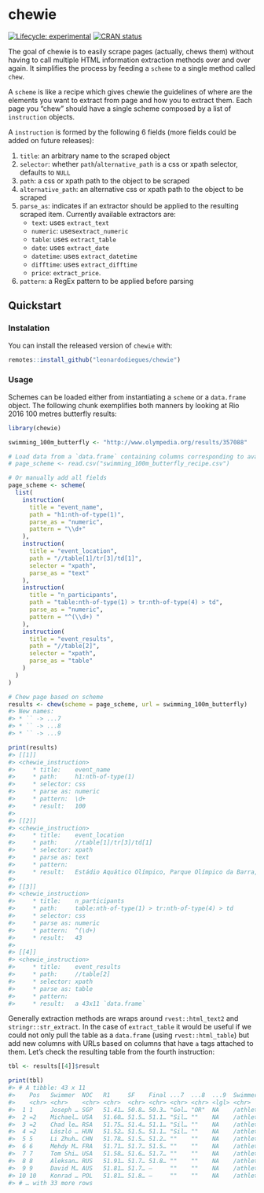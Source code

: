 
<!-- README.md is generated from README.Rmd. Please edit that file -->

# chewie

<!-- badges: start -->

[![Lifecycle:
experimental](https://img.shields.io/badge/lifecycle-experimental-orange.svg)](https://www.tidyverse.org/lifecycle/#experimental)
[![CRAN
status](https://www.r-pkg.org/badges/version/chewie)](https://CRAN.R-project.org/package=chewie)
<!-- badges: end -->

The goal of chewie is to easily scrape pages (actually, chews them)
without having to call multiple HTML information extraction methods over
and over again. It simplifies the process by feeding a `scheme` to a
single method called `chew`.

A `scheme` is like a recipe which gives chewie the guidelines of where
are the elements you want to extract from page and how you to extract
them. Each page you “chew” should have a single scheme composed by a
list of `instruction` objects.

A `instruction` is formed by the following 6 fields (more fields could
be added on future releases):

1.  `title`: an arbitrary name to the scraped object
2.  `selector`: whether `path`/`alternative_path` is a css or xpath
    selector, defaults to `NULL`
3.  `path`: a css or xpath path to the object to be scraped
4.  `alternative_path`: an alternative css or xpath path to the object
    to be scraped
5.  `parse_as`: indicates if an extractor should be applied to the
    resulting scraped item. Currently available extractors are:
    -   `text`: uses `extract_text`
    -   `numeric`: uses`extract_numeric`
    -   `table`: uses `extract_table`
    -   `date`: uses `extract_date`
    -   `datetime`: uses `extract_datetime`
    -   `difftime`: uses `extract_difftime`
    -   `price`: `extract_price`.
6.  `pattern`: a RegEx pattern to be applied before parsing

## Quickstart

### Instalation

You can install the released version of `chewie` with:

``` r
remotes::install_github("leonardodiegues/chewie")
```

### Usage

Schemes can be loaded either from instantiating a `scheme` or a
`data.frame` object. The following chunk exemplifies both manners by
looking at Rio 2016 100 metres butterfly results:

``` r
library(chewie)

swimming_100m_butterfly <- "http://www.olympedia.org/results/357088"

# Load data from a `data.frame` containing columns corresponding to available fields.
# page_scheme <- read.csv("swimming_100m_butterfly_recipe.csv")

# Or manually add all fields
page_scheme <- scheme(
  list(
    instruction(
      title = "event_name",
      path = "h1:nth-of-type(1)",
      parse_as = "numeric",
      pattern = "\\d+"
    ),
    instruction(
      title = "event_location",
      path = "//table[1]/tr[3]/td[1]",
      selector = "xpath",
      parse_as = "text"
    ),
    instruction(
      title = "n_participants",
      path = "table:nth-of-type(1) > tr:nth-of-type(4) > td",
      parse_as = "numeric",
      pattern = "^(\\d+) "
    ),
    instruction(
      title = "event_results",
      path = "//table[2]",
      selector = "xpath",
      parse_as = "table"
    )
  )
)

# Chew page based on scheme
results <- chew(scheme = page_scheme, url = swimming_100m_butterfly)
#> New names:
#> * `` -> ...7
#> * `` -> ...8
#> * `` -> ...9

print(results)
#> [[1]]
#> <chewie_instruction>
#>     * title:    event_name
#>     * path:     h1:nth-of-type(1)
#>     * selector: css
#>     * parse as: numeric
#>     * pattern:  \d+
#>     * result:   100
#> 
#> [[2]]
#> <chewie_instruction>
#>     * title:    event_location
#>     * path:     //table[1]/tr[3]/td[1]
#>     * selector: xpath
#>     * parse as: text
#>     * pattern:  
#>     * result:   Estádio Aquático Olímpico, Parque Olímpico da Barra, Barra da Tijuca, Rio de Janeiro
#> 
#> [[3]]
#> <chewie_instruction>
#>     * title:    n_participants
#>     * path:     table:nth-of-type(1) > tr:nth-of-type(4) > td
#>     * selector: css
#>     * parse as: numeric
#>     * pattern:  ^(\d+) 
#>     * result:   43
#> 
#> [[4]]
#> <chewie_instruction>
#>     * title:    event_results
#>     * path:     //table[2]
#>     * selector: xpath
#>     * parse as: table
#>     * pattern:  
#>     * result:   a 43x11 `data.frame`
```

Generally extraction methods are wraps around `rvest::html_text2` and
`stringr::str_extract`. In the case of `extract_table` it would be
useful if we could not only pull the table as a `data.frame` (using
`rvest::html_table`) but add new columns with URLs based on columns that
have `a` tags attached to them. Let’s check the resulting table from the
fourth instruction:

``` r
tbl <- results[[4]]$result

print(tbl)
#> # A tibble: 43 x 11
#>    Pos   Swimmer  NOC   R1     SF    Final ...7  ...8  ...9  Swimmer_url NOC_url
#>    <chr> <chr>    <chr> <chr>  <chr> <chr> <chr> <chr> <lgl> <chr>       <chr>  
#>  1 1     Joseph … SGP   51.41… 50.8… 50.3… "Gol… "OR"  NA    /athletes/… /count…
#>  2 =2    Michael… USA   51.60… 51.5… 51.1… "Sil… ""    NA    /athletes/… /count…
#>  3 =2    Chad le… RSA   51.75… 51.4… 51.1… "Sil… ""    NA    /athletes/… /count…
#>  4 =2    László … HUN   51.52… 51.5… 51.1… "Sil… ""    NA    /athletes/… /count…
#>  5 5     Li Zhuh… CHN   51.78… 51.5… 51.2… ""    ""    NA    /athletes/… /count…
#>  6 6     Mehdy M… FRA   51.71… 51.7… 51.5… ""    ""    NA    /athletes/… /count…
#>  7 7     Tom Shi… USA   51.58… 51.6… 51.7… ""    ""    NA    /athletes/… /count…
#>  8 8     Aleksan… RUS   51.91… 51.7… 51.8… ""    ""    NA    /athletes/… /count…
#>  9 9     David M… AUS   51.81… 51.7… –     ""    ""    NA    /athletes/… /count…
#> 10 10    Konrad … POL   51.81… 51.8… –     ""    ""    NA    /athletes/… /count…
#> # … with 33 more rows
```
